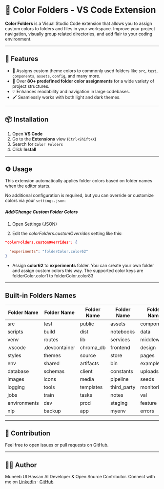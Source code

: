 # 🎨 Color Folders - VS Code Extension

**Color Folders** is a Visual Studio Code extension that allows you to assign custom colors to folders and files in your workspace. Improve your project navigation, visually group related directories, and add flair to your coding environment.

---

## 🚀 Features

- 🌈 Assigns custom theme colors to commonly used folders like `src`, `test`, `components`, `assets`, `config`, and many more.
- 🧠 Over **80+ predefined folder color assignments** for a wide variety of project structures.
- 💡 Enhances readability and navigation in large codebases.
- 🖌️ Seamlessly works with both light and dark themes.

---

## 📦 Installation

1. Open **VS Code**
2. Go to the **Extensions** view (`Ctrl+Shift+X`)
3. Search for `Color Folders`
4. Click **Install**


---

## ⚙️ Usage

This extension automatically applies folder colors based on folder names when the editor starts.

No additional configuration is required, but you can override or customize colors via your `settings.json`:

##### Add/Change Custom Folder Colors

1.  Open Settings (JSON)

2. Edit the *colorFolders.customOverrides* setting like this: 

```json
"colorFolders.customOverrides": {
  
  "experiments": "folderColor.color62"
}
```
- Assign **color62** to **experiments** folder. You can create your own folder and assign custom colors this way. The supported color keys are folderColor.color1 to folderColor.color83

---
## Built-in Folders Names

| Folder Name     | Folder Name     | Folder Name     | Folder Name     | Folder Name     | Folder Name     | Folder Name     |
|-----------------|-----------------|-----------------|-----------------|-----------------|-----------------|-----------------|
| src             | test            | public          | assets          | components      | utils           | config          |
| scripts         | build           | dist            | notebooks       | data            | models          | logs            |
| venv            | routes          | lib             | services        | middleware      | api             | .github         |
| .vscode         | .devcontainer   | chroma_db       | frontend        | design          | docs            | research        |
| styles          | themes          | source          | store           | pages           | layouts         | server          |
| env             | shared          | artifacts       | bin             | examples        | types           | migrations      |
| database        | schemas         | client          | constants       | uploads         | downloads       | static          |
| images          | icons           | media           | pipeline        | seeds           | tmp             | videos          |
| logging         | tools           | templates       | third_party     | monitoring      | analytics       | experiments     |
| jobs            | train           | tasks           | notes           | val             | diagrams        | backend         |
| environments    | dev             | prod            | staging         | feature         | ai              | ml              |
| nlp             | backup          | app             | myenv           | errors          | key             |                 |

---
## 🤝 Contribution

Feel free to open issues or pull requests on GitHub.

---
## 🧑‍💻 Author
Muneeb Ul Hassan
AI Developer & Open Source Contributor.
Connect with me on  [LinkedIn](https://linkedin.com/in/muneebulhassan-ml) ·  [GitHub](https://github.com/MuneebUH)
